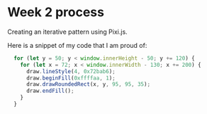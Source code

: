 # Week 2 process

Creating an iterative pattern using Pixi.js.

Here is a snippet of my code that I am proud of:
```typescript
  for (let y = 50; y < window.innerHeight - 50; y += 120) {
    for (let x = 72; x < window.innerWidth - 130; x += 200) {
      draw.lineStyle(4, 0x72bab6);
      draw.beginFill(0xffffaa, 1);
      draw.drawRoundedRect(x, y, 95, 95, 35);
      draw.endFill();
    }
  }
```
